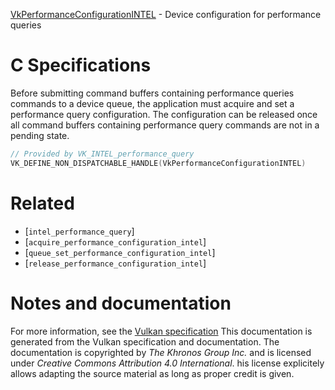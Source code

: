 [VkPerformanceConfigurationINTEL](https://www.khronos.org/registry/vulkan/specs/1.3-extensions/man/html/VkPerformanceConfigurationINTEL.html) - Device configuration for performance queries

# C Specifications
Before submitting command buffers containing performance queries commands to
a device queue, the application must acquire and set a performance query
configuration.
The configuration can be released once all command buffers containing
performance query commands are not in a pending state.
```c
// Provided by VK_INTEL_performance_query
VK_DEFINE_NON_DISPATCHABLE_HANDLE(VkPerformanceConfigurationINTEL)
```

# Related
- [`intel_performance_query`]
- [`acquire_performance_configuration_intel`]
- [`queue_set_performance_configuration_intel`]
- [`release_performance_configuration_intel`]

# Notes and documentation
For more information, see the [Vulkan specification](https://www.khronos.org/registry/vulkan/specs/1.3-extensions/html/vkspec.html)
This documentation is generated from the Vulkan specification and documentation.
The documentation is copyrighted by *The Khronos Group Inc.* and is licensed under *Creative Commons Attribution 4.0 International*.
his license explicitely allows adapting the source material as long as proper credit is given.
        